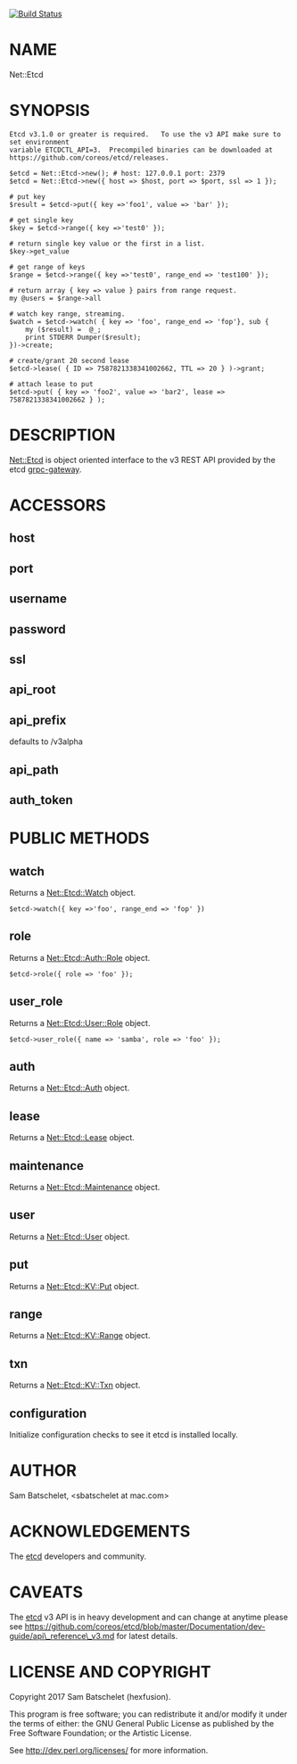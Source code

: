 [![Build Status](https://api.travis-ci.org/hexfusion/perl-net-etcd.svg?branch=master)](https://travis-ci.org/hexfusion/perl-net-etcd)

# NAME

Net::Etcd

# SYNOPSIS

    Etcd v3.1.0 or greater is required.   To use the v3 API make sure to set environment
    variable ETCDCTL_API=3.  Precompiled binaries can be downloaded at https://github.com/coreos/etcd/releases.

    $etcd = Net::Etcd->new(); # host: 127.0.0.1 port: 2379
    $etcd = Net::Etcd->new({ host => $host, port => $port, ssl => 1 });

    # put key
    $result = $etcd->put({ key =>'foo1', value => 'bar' });

    # get single key
    $key = $etcd->range({ key =>'test0' });

    # return single key value or the first in a list.
    $key->get_value

    # get range of keys
    $range = $etcd->range({ key =>'test0', range_end => 'test100' });

    # return array { key => value } pairs from range request.
    my @users = $range->all

    # watch key range, streaming.
    $watch = $etcd->watch( { key => 'foo', range_end => 'fop'}, sub {
        my ($result) =  @_;
        print STDERR Dumper($result);
    })->create;

    # create/grant 20 second lease
    $etcd->lease( { ID => 7587821338341002662, TTL => 20 } )->grant;

    # attach lease to put
    $etcd->put( { key => 'foo2', value => 'bar2', lease => 7587821338341002662 } );

# DESCRIPTION

[Net::Etcd](https://metacpan.org/pod/Net::Etcd) is object oriented interface to the v3 REST API provided by the etcd [grpc-gateway](https://github.com/grpc-ecosystem/grpc-gateway).

# ACCESSORS

## host

## port

## username

## password

## ssl

## api\_root

## api\_prefix

defaults to /v3alpha

## api\_path

## auth\_token

# PUBLIC METHODS

## watch

Returns a [Net::Etcd::Watch](https://metacpan.org/pod/Net::Etcd::Watch) object.

    $etcd->watch({ key =>'foo', range_end => 'fop' })

## role

Returns a [Net::Etcd::Auth::Role](https://metacpan.org/pod/Net::Etcd::Auth::Role) object.

    $etcd->role({ role => 'foo' });

## user\_role

Returns a [Net::Etcd::User::Role](https://metacpan.org/pod/Net::Etcd::User::Role) object.

    $etcd->user_role({ name => 'samba', role => 'foo' });

## auth

Returns a [Net::Etcd::Auth](https://metacpan.org/pod/Net::Etcd::Auth) object.

## lease

Returns a [Net::Etcd::Lease](https://metacpan.org/pod/Net::Etcd::Lease) object.

## maintenance

Returns a [Net::Etcd::Maintenance](https://metacpan.org/pod/Net::Etcd::Maintenance) object.

## user

Returns a [Net::Etcd::User](https://metacpan.org/pod/Net::Etcd::User) object.

## put

Returns a [Net::Etcd::KV::Put](https://metacpan.org/pod/Net::Etcd::KV::Put) object.

## range

Returns a [Net::Etcd::KV::Range](https://metacpan.org/pod/Net::Etcd::KV::Range) object.

## txn

Returns a [Net::Etcd::KV::Txn](https://metacpan.org/pod/Net::Etcd::KV::Txn) object.

## configuration

Initialize configuration checks to see it etcd is installed locally.

# AUTHOR

Sam Batschelet, &lt;sbatschelet at mac.com>

# ACKNOWLEDGEMENTS

The [etcd](https://github.com/coreos/etcd) developers and community.

# CAVEATS

The [etcd](https://github.com/coreos/etcd) v3 API is in heavy development and can change at anytime please see
https://github.com/coreos/etcd/blob/master/Documentation/dev-guide/api\_reference\_v3.md
for latest details.

# LICENSE AND COPYRIGHT

Copyright 2017 Sam Batschelet (hexfusion).

This program is free software; you can redistribute it and/or modify it
under the terms of either: the GNU General Public License as published
by the Free Software Foundation; or the Artistic License.

See http://dev.perl.org/licenses/ for more information.
